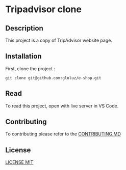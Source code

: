 # Tripadvisor clone

## Description

This project is a copy of TripAdvisor website page.

## Installation

First, clone the project :

```
git clone git@github.com:gloluz/e-shop.git
```

## Read

To read this project, open with live server in VS Code.

## Contributing

To contributing please refer to the [CONTRIBUTING.MD](CONTRIBUTING.MD)

## License

[LICENSE MIT](LICENSE)
